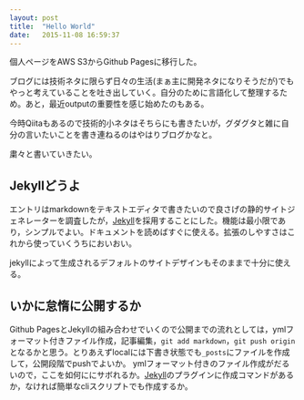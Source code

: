 ```yaml
---
layout: post
title:  "Hello World"
date:   2015-11-08 16:59:37
---
```

個人ページをAWS S3からGithub Pagesに移行した。

ブログには技術ネタに限らず日々の生活(まぁ主に開発ネタになりそうだが)でもやっと考えていることを吐き出していく。自分のために言語化して整理するため。あと，最近outputの重要性を感じ始めたのもある。

今時Qiitaもあるので技術的小ネタはそちらにも書きたいが，グダグタと雑に自分の言いたいことを書き連ねるのはやはりブログかなと。

粛々と書いていきたい。


## Jekyllどうよ

エントリはmarkdownをテキストエディタで書きたいので良さげの静的サイトジェネレーターを調査したが，[Jekyll][jekyll]を採用することにした。機能は最小限であり，シンプルでよい。ドキュメントを読めばすぐに使える。拡張のしやすさはこれから使っていくうちにおいおい。

jekyllによって生成されるデフォルトのサイトデザインもそのままで十分に使える。

## いかに怠惰に公開するか

Github PagesとJekyllの組み合わせでいくので公開までの流れとしては，ymlフォーマット付きファイル作成，記事編集，`git add markdown`，`git push origin`となるかと思う。とりあえずlocalには下書き状態でも`_posts`にファイルを作成して，公開段階でpushでよいか。
ymlフォーマット付きのファイル作成がだるいので，ここを如何ににサボれるか。[Jekyll][jekyll]のプラグインに作成コマンドがあるか，なければ簡単なcliスクリプトでも作成するか。

[jekyll]: http://jekyllrb.com
